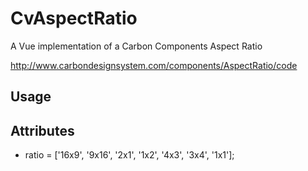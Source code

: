 # CvAspectRatio

A Vue implementation of a Carbon Components Aspect Ratio

http://www.carbondesignsystem.com/components/AspectRatio/code

## Usage

## Attributes

- ratio = ['16x9', '9x16', '2x1', '1x2', '4x3', '3x4', '1x1'];
